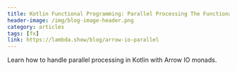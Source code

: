 ```yaml
---
title: Kotlin Functional Programming: Parallel Processing The Functional Way with Arrow Fx
header-image: /img/blog-image-header.png
category: articles
tags: [fx]
link: https://lambda.show/blog/arrow-io-parallel
---
```

Learn how to handle parallel processing in Kotlin with Arrow IO monads.

